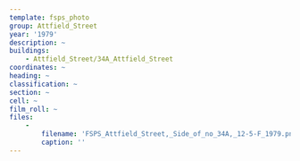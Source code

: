 ```yaml
---
template: fsps_photo
group: Attfield_Street
year: '1979'
description: ~
buildings:
    - Attfield_Street/34A_Attfield_Street
coordinates: ~
heading: ~
classification: ~
section: ~
cell: ~
film_roll: ~
files:
    -
        filename: 'FSPS_Attfield_Street,_Side_of_no_34A,_12-5-F_1979.png'
        caption: ''
---
```

